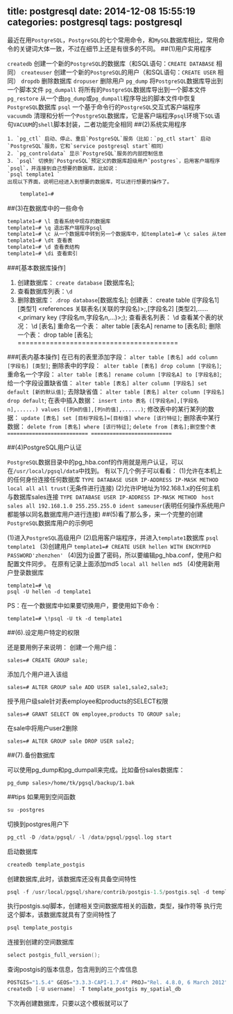 title: postgresql
date: 2014-12-08 15:55:19
categories: postgresql
tags: postgresql
---

最近在用`PostgreSQL`，`PostgreSQL`的七个常用命令，和`MySQL`数据库相比，常用命令的关键词大体一致，不过在细节上还是有很多的不同。
##(1)用户实用程序

`createdb` 创建一个新的`PostgreSQL`的数据库（和SQL语句：`CREATE DATABASE` 相同） 
`createuser` 创建一个新的`PostgreSQL`的用户（和SQL语句：`CREATE USER` 相同） 
`dropdb` 删除数据库 
`dropuser` 删除用户 
`pg_dump` 将`PostgreSQL`数据库导出到一个脚本文件 
`pg_dumpall` 将所有的`PostgreSQL`数据库导出到一个脚本文件 
`pg_restore` 从一个由`pg_dump`或`pg_dumpall`程序导出的脚本文件中恢复`PostgreSQL`数据库 
`psql` 一个基于命令行的`PostgreSQL`交互式客户端程序 
`vacuumdb` 清理和分析一个`PostgreSQL`数据库，它是客户端程序`psql`环境下`SQL`语句`VACUUM`的`shell`脚本封装，二者功能完全相同
##(2)系统实用程序

    1. `pg_ctl` 启动、停止、重启`PostgreSQL`服务（比如：`pg_ctl start` 启动`PostgreSQL`服务，它和`service postgresql start`相同） 
    2. `pg_controldata` 显示`PostgreSQL`服务的内部控制信息 
    3. `psql` 切换到`PostgreSQL`预定义的数据库超级用户`postgres`，启用客户端程序`psql`，并连接到自己想要的数据库，比如说： 
    `psql template1 `
    出现以下界面，说明已经进入到想要的数据库，可以进行想要的操作了。 
```c
    template1=#
```
##(3)在数据库中的一些命令
```c
template1=# \l 查看系统中现存的数据库 
template1=# \q 退出客户端程序psql 
template1=# \c 从一个数据库中转到另一个数据库中，如template1=# \c sales 从template1转到sales 
template1=# \dt 查看表 
template1=# \d 查看表结构 
template1=# \di 查看索引
```
###[基本数据库操作]
1. 创建数据库： `create database` [数据库名]; 
2. 查看数据库列表：` \d `
3. 删除数据库： .` drop database `[数据库名]; 
创建表： create table ([字段名1] [类型1] <references 关联表名(关联的字段名)>;,[字段名2] [类型2],......<,primary key (字段名m,字段名n,...)>;); 
查看表名列表： \d 
查看某个表的状况： \d [表名] 
重命名一个表： alter table [表名A] rename to [表名B]; 
删除一个表： drop table [表名]; ========================================

###[表内基本操作] 
在已有的表里添加字段： `alter table [表名] add column [字段名] [类型]`; 
删除表中的字段：` alter table [表名] drop column [字段名]`; 
重命名一个字段： `alter table [表名] rename column [字段名A] to [字段名B]`; 
给一个字段设置缺省值： `alter table [表名] alter column [字段名] set default [新的默认值]`; 
去除缺省值： `alter table [表名] alter column [字段名] drop default`; 
在表中插入数据： `insert into 表名 ([字段名m],[字段名n],......) values ([列m的值],[列n的值],......)`; 
修改表中的某行某列的数据： `update [表名] set [目标字段名]=[目标值] where [该行特征]`; 
删除表中某行数据： `delete from [表名] where [该行特征]`; 
`delete from [表名];删空整个表 ========================== ==========================`

##(4)PostgreSQL用户认证

`PostgreSQL`数据目录中的pg_hba.conf的作用就是用户认证，可以在`/usr/local/pgsql/data`中找到。 
有以下几个例子可以看看： 
(1)允许在本机上的任何身份连接任何数据库 
`TYPE DATABASE USER IP-ADDRESS IP-MASK METHOD` 
`local all all trust(`无条件进行连接) 
(2)允许IP地址为192.168.1.x的任何主机与数据库sales连接 
`TYPE DATABASE USER IP-ADDRESS IP-MASK METHOD `
`host sales all 192.168.1.0 255.255.255.0 ident sameuser`(表明任何操作系统用户都能够以同名数据库用户进行连接)
##(5)看了那么多，来一个完整的创建`PostgreSQL`数据库用户的示例吧

(1)进入`PostgreSQL`高级用户 
(2)启用客户端程序，并进入`template1`数据库 
`psql template1 `
(3)创建用户 
`template1=# CREATE USER hellen WITH ENCRYPED PASSWORD'zhenzhen' `
(4)因为设置了密码，所以要编辑pg_hba.conf，使用户和配置文件同步。 
在原有记录上面添加md5 
`local all hellen md5 `
(4)使用新用户登录数据库 
```
template1=# \q 
psql -U hellen -d template1 
```
PS：在一个数据库中如果要切换用户，要使用如下命令： 
```
template1=# \!psql -U tk -d template1
```
##(6).设定用户特定的权限

还是要用例子来说明： 
创建一个用户组： 
```
sales=# CREATE GROUP sale; 
```
添加几个用户进入该组 
```
sales=# ALTER GROUP sale ADD USER sale1,sale2,sale3; 
```
授予用户级sale针对表employee和products的SELECT权限 
```
sales=# GRANT SELECT ON employee,products TO GROUP sale; 
```
在sale中将用户user2删除 
```
sales=# ALTER GROUP sale DROP USER sale2;
```
##(7).备份数据库

可以使用pg_dump和pg_dumpall来完成。比如备份sales数据库：
```
pg_dump sales>/home/tk/pgsql/backup/1.bak
```


##tips
如果用到空间函数
```c
su -postgres
 ``` 
切换到postgres用户下
```c
pg_ctl -D /data/pgsql/ -l /data/pgsql/pgsql.log start 
```
启动数据库
```c
createdb template_postgis
```
创建数据库,此时，该数据库还没有具备空间特性
```c
psql -f /usr/local/pgsql/share/contrib/postgis-1.5/postgis.sql -d template_postgis 
```
执行postgis.sql脚本，创建相关空间数据库相关的函数，类型，操作符等 执行完这个脚本，该数据库就具有了空间特性了
```c    
psql template_postgis
```
连接到创建的空间数据库
```c    
select postgis_full_version(); 
```
查询postgis的版本信息，包含用到的三个库信息
```c
POSTGIS="1.5.4" GEOS="3.3.3-CAPI-1.7.4" PROJ="Rel. 4.8.0, 6 March 2012" LIBXML="2.6.26" USE_STATS
createdb [-U username] -T template_postgis my_spatial_db
```
下次再创建数据库，只要以这个模板就可以了
